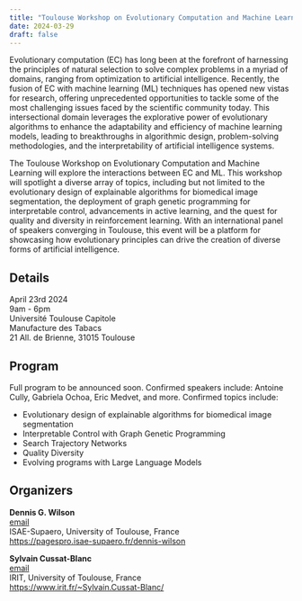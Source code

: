 ```yaml
---
title: "Toulouse Workshop on Evolutionary Computation and Machine Learning"
date: 2024-03-29
draft: false
---
```


<style>
#wrapper { background-color: #FFF; }
</style>

Evolutionary computation (EC) has long been at the forefront of harnessing the principles of natural selection to solve complex problems in a myriad of domains, ranging from optimization to artificial intelligence. Recently, the fusion of EC with machine learning (ML) techniques has opened new vistas for research, offering unprecedented opportunities to tackle some of the most challenging issues faced by the scientific community today. This intersectional domain leverages the explorative power of evolutionary algorithms to enhance the adaptability and efficiency of machine learning models, leading to breakthroughs in algorithmic design, problem-solving methodologies, and the interpretability of artificial intelligence systems.

The Toulouse Workshop on Evolutionary Computation and Machine Learning will explore the interactions between EC and ML. This workshop will spotlight a diverse array of topics, including but not limited to the evolutionary design of explainable algorithms for biomedical image segmentation, the deployment of graph genetic programming for interpretable control, advancements in active learning, and the quest for quality and diversity in reinforcement learning. With an international panel of speakers converging in Toulouse, this event will be a platform for showcasing how evolutionary principles can drive the creation of diverse forms of artificial intelligence.

## Details

April 23rd 2024<br/>
9am - 6pm<br/>
Université Toulouse Capitole<br/>
Manufacture des Tabacs<br/>
21 All. de Brienne, 31015 Toulouse

## Program

Full program to be announced soon. Confirmed speakers include: Antoine Cully, Gabriela Ochoa, Eric Medvet, and more. Confirmed topics include:

+ Evolutionary design of explainable algorithms for biomedical image segmentation
+ Interpretable Control with Graph Genetic Programming
+ Search Trajectory Networks
+ Quality Diversity
+ Evolving programs with Large Language Models

## Organizers

**Dennis G. Wilson**<br/>
[email](mailto:dennis.wilson@isae.fr)<br/>
ISAE-Supaero, University of Toulouse, France<br/>
https://pagespro.isae-supaero.fr/dennis-wilson<br/>

**Sylvain Cussat-Blanc**<br/>
[email](mailto:cussat@irit.fr)<br/>
IRIT, University of Toulouse, France<br/>
https://www.irit.fr/~Sylvain.Cussat-Blanc/<br/>
